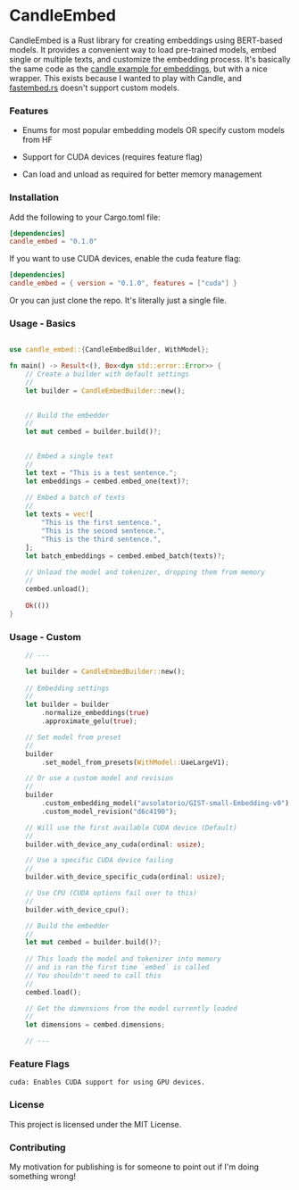# CandleEmbed

CandleEmbed is a Rust library for creating embeddings using BERT-based models. It provides a convenient way to load pre-trained models, embed single or multiple texts, and customize the embedding process. It's basically the same code as the [candle example for embeddings]('https://github.com/huggingface/candle/tree/main/candle-examples/examples/bert'), but with a nice wrapper. This exists because I wanted to play with Candle, and [fastembed.rs]('https://github.com/Anush008/fastembed-rs') doesn't support custom models.

### Features

- Enums for most popular embedding models OR specify custom models from HF

- Support for CUDA devices (requires feature flag)

- Can load and unload as required for better memory management 

### Installation

Add the following to your Cargo.toml file:

```toml
[dependencies]
candle_embed = "0.1.0"
```

If you want to use CUDA devices, enable the cuda feature flag:

```toml
[dependencies]
candle_embed = { version = "0.1.0", features = ["cuda"] }
```

Or you can just clone the repo. It's literally just a single file.


### Usage - Basics

```rust

use candle_embed::{CandleEmbedBuilder, WithModel};

fn main() -> Result<(), Box<dyn std::error::Error>> {
    // Create a builder with default settings
    //
    let builder = CandleEmbedBuilder::new();
    

    // Build the embedder
    //
    let mut cembed = builder.build()?;
    

    // Embed a single text
    //
    let text = "This is a test sentence.";
    let embeddings = cembed.embed_one(text)?;
    
    // Embed a batch of texts
    //
    let texts = vec![
        "This is the first sentence.",
        "This is the second sentence.",
        "This is the third sentence.",
    ];
    let batch_embeddings = cembed.embed_batch(texts)?;
    
    // Unload the model and tokenizer, dropping them from memory
    //
    cembed.unload();
    
    Ok(())
}
```

### Usage - Custom

```rust
    // ---

    let builder = CandleEmbedBuilder::new();
   
    // Embedding settings
    //
    let builder = builder
        .normalize_embeddings(true)
        .approximate_gelu(true);

    // Set model from preset
    //
    builder
        .set_model_from_presets(WithModel::UaeLargeV1);

    // Or use a custom model and revision
    //
    builder
        .custom_embedding_model("avsolatorio/GIST-small-Embedding-v0")
        .custom_model_revision("d6c4190");

    // Will use the first available CUDA device (Default)
    //
    builder.with_device_any_cuda(ordinal: usize);

    // Use a specific CUDA device failing
    //
    builder.with_device_specific_cuda(ordinal: usize);

    // Use CPU (CUDA options fail over to this)
    //
    builder.with_device_cpu();

    // Build the embedder
    //
    let mut cembed = builder.build()?;
    
    // This loads the model and tokenizer into memory 
    // and is ran the first time `embed` is called
    // You shouldn't need to call this
    //
    cembed.load();

    // Get the dimensions from the model currently loaded
    //
    let dimensions = cembed.dimensions;

    // ---
```

### Feature Flags

    cuda: Enables CUDA support for using GPU devices.

### License

This project is licensed under the MIT License.

### Contributing

My motivation for publishing is for someone to point out if I'm doing something wrong!